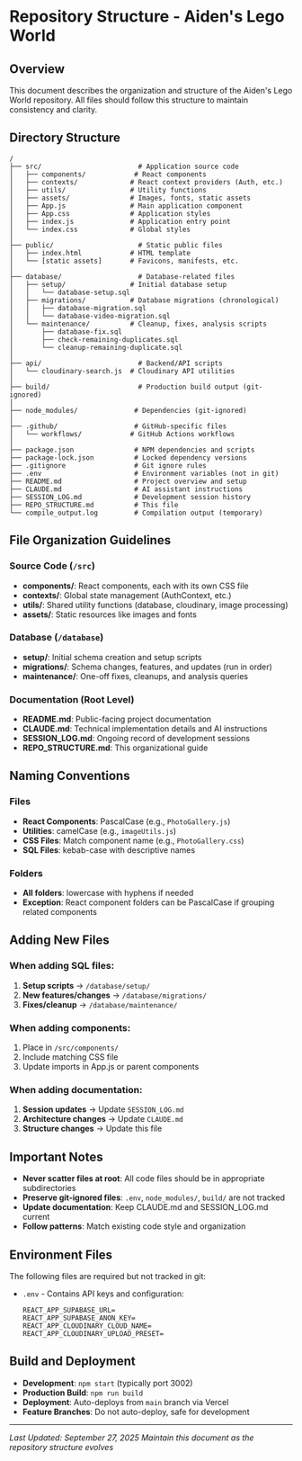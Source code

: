 # Repository Structure - Aiden's Lego World

## Overview
This document describes the organization and structure of the Aiden's Lego World repository. All files should follow this structure to maintain consistency and clarity.

## Directory Structure

```
/
├── src/                        # Application source code
│   ├── components/            # React components
│   ├── contexts/             # React context providers (Auth, etc.)
│   ├── utils/                # Utility functions
│   ├── assets/               # Images, fonts, static assets
│   ├── App.js                # Main application component
│   ├── App.css               # Application styles
│   ├── index.js              # Application entry point
│   └── index.css             # Global styles
│
├── public/                     # Static public files
│   ├── index.html            # HTML template
│   └── [static assets]       # Favicons, manifests, etc.
│
├── database/                   # Database-related files
│   ├── setup/                # Initial database setup
│   │   └── database-setup.sql
│   ├── migrations/           # Database migrations (chronological)
│   │   ├── database-migration.sql
│   │   └── database-video-migration.sql
│   └── maintenance/          # Cleanup, fixes, analysis scripts
│       ├── database-fix.sql
│       ├── check-remaining-duplicates.sql
│       └── cleanup-remaining-duplicate.sql
│
├── api/                        # Backend/API scripts
│   └── cloudinary-search.js  # Cloudinary API utilities
│
├── build/                      # Production build output (git-ignored)
│
├── node_modules/              # Dependencies (git-ignored)
│
├── .github/                   # GitHub-specific files
│   └── workflows/            # GitHub Actions workflows
│
├── package.json               # NPM dependencies and scripts
├── package-lock.json          # Locked dependency versions
├── .gitignore                 # Git ignore rules
├── .env                       # Environment variables (not in git)
├── README.md                  # Project overview and setup
├── CLAUDE.md                  # AI assistant instructions
├── SESSION_LOG.md             # Development session history
├── REPO_STRUCTURE.md          # This file
└── compile_output.log         # Compilation output (temporary)
```

## File Organization Guidelines

### Source Code (`/src`)
- **components/**: React components, each with its own CSS file
- **contexts/**: Global state management (AuthContext, etc.)
- **utils/**: Shared utility functions (database, cloudinary, image processing)
- **assets/**: Static resources like images and fonts

### Database (`/database`)
- **setup/**: Initial schema creation and setup scripts
- **migrations/**: Schema changes, features, and updates (run in order)
- **maintenance/**: One-off fixes, cleanups, and analysis queries

### Documentation (Root Level)
- **README.md**: Public-facing project documentation
- **CLAUDE.md**: Technical implementation details and AI instructions
- **SESSION_LOG.md**: Ongoing record of development sessions
- **REPO_STRUCTURE.md**: This organizational guide

## Naming Conventions

### Files
- **React Components**: PascalCase (e.g., `PhotoGallery.js`)
- **Utilities**: camelCase (e.g., `imageUtils.js`)
- **CSS Files**: Match component name (e.g., `PhotoGallery.css`)
- **SQL Files**: kebab-case with descriptive names

### Folders
- **All folders**: lowercase with hyphens if needed
- **Exception**: React component folders can be PascalCase if grouping related components

## Adding New Files

### When adding SQL files:
1. **Setup scripts** → `/database/setup/`
2. **New features/changes** → `/database/migrations/`
3. **Fixes/cleanup** → `/database/maintenance/`

### When adding components:
1. Place in `/src/components/`
2. Include matching CSS file
3. Update imports in App.js or parent components

### When adding documentation:
1. **Session updates** → Update `SESSION_LOG.md`
2. **Architecture changes** → Update `CLAUDE.md`
3. **Structure changes** → Update this file

## Important Notes

- **Never scatter files at root**: All code files should be in appropriate subdirectories
- **Preserve git-ignored files**: `.env`, `node_modules/`, `build/` are not tracked
- **Update documentation**: Keep CLAUDE.md and SESSION_LOG.md current
- **Follow patterns**: Match existing code style and organization

## Environment Files

The following files are required but not tracked in git:
- `.env` - Contains API keys and configuration:
  ```
  REACT_APP_SUPABASE_URL=
  REACT_APP_SUPABASE_ANON_KEY=
  REACT_APP_CLOUDINARY_CLOUD_NAME=
  REACT_APP_CLOUDINARY_UPLOAD_PRESET=
  ```

## Build and Deployment

- **Development**: `npm start` (typically port 3002)
- **Production Build**: `npm run build`
- **Deployment**: Auto-deploys from `main` branch via Vercel
- **Feature Branches**: Do not auto-deploy, safe for development

---

*Last Updated: September 27, 2025*
*Maintain this document as the repository structure evolves*